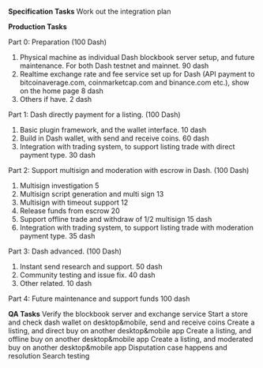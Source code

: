 
**Specification Tasks**
Work out the integration plan


**Production Tasks**

Part 0: Preparation (100 Dash)
1. Physical machine as individual Dash blockbook server setup, and future maintenance. For both Dash testnet and mainnet. 90 dash
2. Realtime exchange rate and fee service set up for Dash (API payment to bitcoinaverage.com, coinmarketcap.com and binance.com etc.), show on the home page 8 dash
3. Others if have. 2 dash

Part 1: Dash directly payment for a listing. (100 Dash)
1. Basic plugin framework, and the wallet interface. 10 dash
2. Build in Dash wallet, with send and receive coins. 60 dash
3. Integration with trading system, to support listing trade with direct payment type. 30 dash

Part 2: Support multisign and moderation with escrow in Dash. (100 Dash)
1. Multisign investigation 5
2. Multisign script generation and multi sign 13
3. Multisign with timeout support 12
4. Release funds from escrow 20
5. Support offline trade and withdraw of 1/2 multisign 15 dash
6. Integration with trading system, to support listing trade with moderation payment type. 35 dash

Part 3: Dash advanced. (100 Dash)
1. Instant send research and support. 50 dash
2. Community testing and issue fix. 40 dash
3. Other related. 10 dash

Part 4: Future maintenance and support funds 100 dash


**QA Tasks**
Verify the blockbook server and exchange service
Start a store and check dash wallet on desktop&mobile, send and receive coins
Create a listing, and direct buy on another desktop&mobile app
Create a listing, and offline buy on another desktop&mobile app
Create a listing, and moderated buy on another desktop&mobile app
Disputation case happens and resolution
Search testing
